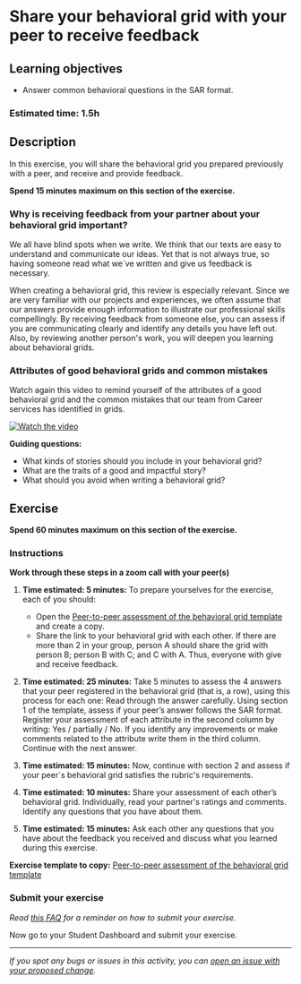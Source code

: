 # Share your behavioral grid with your peer to receive feedback

## Learning objectives

- Answer common behavioral questions in the SAR format.

### **Estimated time**: 1.5h

## Description

In this exercise, you will share the behavioral grid you prepared previously with a peer, and receive and provide feedback.  

**Spend 15 minutes maximum on this section of the exercise.**

### Why is receiving feedback from your partner about your behavioral grid important?

We all have blind spots when we write. We think that our texts are easy to understand and communicate our ideas. Yet that is not always true, so having someone read what we`ve written and give us feedback is necessary.  

When creating a behavioral grid, this review is especially relevant. Since we are very familiar with our projects and experiences, we often assume that our answers provide enough information to illustrate our professional skills compellingly. By receiving feedback from someone else, you can assess if you are communicating clearly and identify any details you have left out. Also, by reviewing another person's work, you will deepen you learning about behavioral grids.

### Attributes of good behavioral grids and common mistakes

Watch again this video to remind yourself of the attributes of a good behavioral grid and the common mistakes that our team from Career services has identified in grids. 

[![Watch the video](https://img.youtube.com/vi/-_fRNNw9b5Y/0.jpg)](https://www.youtube.com/watch?v=-_fRNNw9b5Y)

**Guiding questions:**

- What kinds of stories should you include in your behavioral grid?
- What are the traits of a good and impactful story?
- What should you avoid when writing a behavioral grid? 


## Exercise

**Spend 60 minutes maximum on this section of the exercise.**

### Instructions

**Work through these steps in a zoom call with your peer(s)**

1. **Time estimated: 5 minutes:** To prepare yourselves for the exercise, each of you should:
    - Open the [Peer-to-peer assessment of the behavioral grid template](https://docs.google.com/document/d/1SpKVcifE4X3Mv3WAxsylOZaPWJ4aurA4WW9FBhvKRZM/edit?usp=sharing) and create a copy. 
    - Share the link to your behavioral grid with each other. If there are more than 2 in your group, person A should share the grid with person B; person B with C; and C with A. Thus, everyone with give and receive feedback.

2. **Time estimated: 25 minutes:** Take 5 minutes to assess the 4 answers that your peer registered in the behavioral grid (that is, a row), using this process for each one:
Read through the answer carefully.
Using section 1 of the template, assess if your peer’s answer follows the SAR format. Register your assessment of each attribute in the second column by writing: Yes / partially / No.
If you identify any improvements or make comments related to the attribute write them in the third column. 
Continue with the next answer.

3. **Time estimated: 15 minutes:** Now, continue with section 2 and assess if your peer´s behavioral grid satisfies the rubric's requirements. 

4. **Time estimated: 10 minutes:** Share your assessment of each other’s behavioral grid. Individually, read your partner's ratings and comments. Identify any questions that you have about them.

5. **Time estimated: 15 minutes:** Ask each other any questions that you have about the feedback you received and discuss what you learned during this exercise.

**Exercise template to copy:** [Peer-to-peer assessment of the behavioral grid template](https://docs.google.com/document/d/1SpKVcifE4X3Mv3WAxsylOZaPWJ4aurA4WW9FBhvKRZM/edit?usp=sharing)

### Submit your exercise

*Read [this FAQ](https://microverse.zendesk.com/hc/en-us/articles/360061344234) for a reminder on how to submit your exercise.* 

Now go to your Student Dashboard and submit your exercise.


------

_If you spot any bugs or issues in this activity, you can [open an issue with your proposed change](https://github.com/microverseinc/curriculum-transversal-skills/blob/main/git-github/articles/open_issue.md)._

